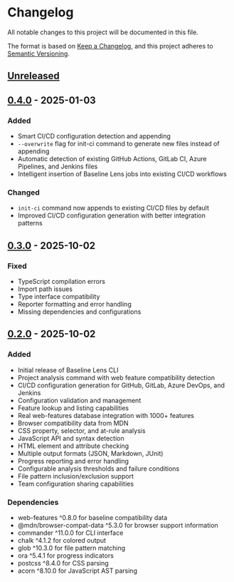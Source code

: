 # Changelog

All notable changes to this project will be documented in this file.

The format is based on [Keep a Changelog](https://keepachangelog.com/en/1.0.0/),
and this project adheres to [Semantic Versioning](https://semver.org/spec/v2.0.0.html).

## [Unreleased]

## [0.4.0] - 2025-01-03

### Added
- Smart CI/CD configuration detection and appending
- `--overwrite` flag for init-ci command to generate new files instead of appending
- Automatic detection of existing GitHub Actions, GitLab CI, Azure Pipelines, and Jenkins files
- Intelligent insertion of Baseline Lens jobs into existing CI/CD workflows

### Changed
- `init-ci` command now appends to existing CI/CD files by default
- Improved CI/CD configuration generation with better integration patterns

## [0.3.0] - 2025-10-02

### Fixed
- TypeScript compilation errors
- Import path issues
- Type interface compatibility
- Reporter formatting and error handling
- Missing dependencies and configurations

## [0.2.0] - 2025-10-02

### Added
- Initial release of Baseline Lens CLI
- Project analysis command with web feature compatibility detection
- CI/CD configuration generation for GitHub, GitLab, Azure DevOps, and Jenkins
- Configuration validation and management
- Feature lookup and listing capabilities
- Real web-features database integration with 1000+ features
- Browser compatibility data from MDN
- CSS property, selector, and at-rule analysis
- JavaScript API and syntax detection
- HTML element and attribute checking
- Multiple output formats (JSON, Markdown, JUnit)
- Progress reporting and error handling
- Configurable analysis thresholds and failure conditions
- File pattern inclusion/exclusion support
- Team configuration sharing capabilities

### Dependencies
- web-features ^0.8.0 for baseline compatibility data
- @mdn/browser-compat-data ^5.3.0 for browser support information
- commander ^11.0.0 for CLI interface
- chalk ^4.1.2 for colored output
- glob ^10.3.0 for file pattern matching
- ora ^5.4.1 for progress indicators
- postcss ^8.4.0 for CSS parsing
- acorn ^8.10.0 for JavaScript AST parsing

[Unreleased]: https://github.com/kwesinavilot/baseline-lens-cli/compare/v0.4.0...HEAD
[0.4.0]: https://github.com/kwesinavilot/baseline-lens-cli/compare/v0.3.0...v0.4.0
[0.3.0]: https://github.com/kwesinavilot/baseline-lens-cli/releases/tag/v0.3.0
[0.2.0]: https://github.com/kwesinavilot/baseline-lens-cli/releases/tag/v0.2.0